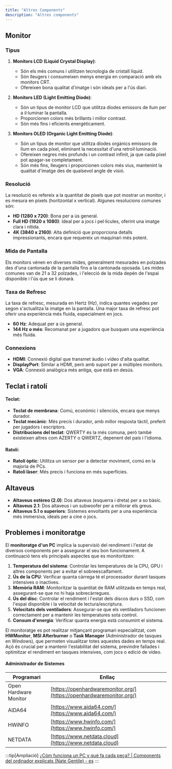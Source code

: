 ```yaml
---
title: "Altres Components"
description: "Altres components"
---
```


## Monitor
### Tipus

1. **Monitors LCD (Liquid Crystal Display)**:
   - Són els més comuns i utilitzen tecnologia de cristall líquid.
   - Són lleugers i consumeixen menys energia en comparació amb els monitors CRT.
   - Ofereixen bona qualitat d'imatge i són ideals per a l'ús diari.

2. **Monitors LED (Light Emitting Diode)**:
   - Són un tipus de monitor LCD que utilitza díodes emissors de llum per a il·luminar la pantalla.
   - Proporcionen colors més brillants i millor contrast.
   - Són més fins i eficients energèticament.

3. **Monitors OLED (Organic Light Emitting Diode)**:
   - Són un tipus de monitor que utilitza díodes orgànics emissors de llum en cada píxel, eliminant la necessitat d'una retroil·luminació.
   - Ofereixen negres més profunds i un contrast infinit, ja que cada píxel pot apagar-se completament.
   - Són més fins, lleugers i proporcionen colors més vius, mantenint la qualitat d'imatge des de qualsevol angle de visió.

### Resolució

La resolució es refereix a la quantitat de píxels que pot mostrar un monitor, i es mesura en píxels (horitzontal x vertical). Algunes resolucions comunes són:

- **HD (1280 x 720)**: Bona per a ús general.
- **Full HD (1920 x 1080)**: Ideal per a jocs i pel·lícules, oferint una imatge clara i nítida.
- **4K (3840 x 2160)**: Alta definició que proporciona detalls impressionants, encara que requereix un maquinari més potent.

### Mida de Pantalla

Els monitors vénen en diverses mides, generalment mesurades en polzades des d'una cantonada de la pantalla fins a la cantonada oposada. Les mides comunes van de 21 a 32 polzades, i l'elecció de la mida depén de l'espai disponible i l'ús que se li donarà.

### Taxa de Refresc

La taxa de refresc, mesurada en Hertz (Hz), indica quantes vegades per segon s'actualitza la imatge en la pantalla. Una major taxa de refresc pot oferir una experiència més fluida, especialment en jocs.

- **60 Hz**: Adequat per a ús general.
- **144 Hz o més**: Recomanat per a jugadors que busquen una experiència més fluida.

### Connexions

- **HDMI**: Connexió digital que transmet àudio i vídeo d'alta qualitat.
- **DisplayPort**: Similar a HDMI, però amb suport per a múltiples monitors.
- **VGA**: Connexió analògica més antiga, que està en desús.

## Teclat i ratolí

#### Teclat:
- **Teclat de membrana**: Comú, econòmic i silenciós, encara que menys durador.
- **Teclat mecànic**: Més precís i durador, amb millor resposta tàctil, preferit per jugadors i escriptors.
- **Distribucions del teclat**: QWERTY és la més comuna, però també existeixen altres com AZERTY o QWERTZ, depenent del país i l'idioma.
#### Ratolí:
- **Ratolí òptic**: Utilitza un sensor per a detectar moviment, comú en la majoria de PCs.
- **Ratolí làser**: Més precís i funciona en més superfícies.

## Altaveus

- **Altaveus estèreo (2.0)**: Dos altaveus (esquerra i dreta) per a so bàsic.
- **Altaveus 2.1**: Dos altaveus i un subwoofer per a millorar els greus.
- **Altaveus 5.1 o superiors**: Sistemes envoltants per a una experiència més immersiva, ideals per a cine o jocs.

## Problemes i monitoratge

El **monitoratge d'un PC** implica la supervisió del rendiment i l'estat de diversos components per a assegurar el seu bon funcionament. A continuació tens els principals aspectes que es monitoritzen:

1. **Temperatura del sistema**: Controlar les temperatures de la CPU, GPU i altres components per a evitar el sobreescalfament.
2. **Ús de la CPU**: Verificar quanta càrrega té el processador durant tasques intensives o inactives.
3. **Memòria RAM**: Monitoritzar la quantitat de RAM utilitzada en temps real, assegurant-se que no hi haja sobrecàrregues.
4. **Ús del disc**: Controlar el rendiment i l'estat dels discos durs o SSD, com l'espai disponible i la velocitat de lectura/escriptura.
5. **Velocitats dels ventiladors**: Assegurar-se que els ventiladors funcionen correctament per a mantenir les temperatures sota control.
6. **Consum d'energia**: Verificar quanta energia està consumint el sistema.

El monitoratge es pot realitzar mitjançant programari especialitzat, com **HWMonitor**, **MSI Afterburner** o **Task Manager** (Administrador de tasques en Windows), que permeten visualitzar totes aquestes dades en temps real. Açò és crucial per a mantenir l'estabilitat del sistema, previndre fallades i optimitzar el rendiment en tasques intensives, com jocs o edició de vídeo.

#### Administrador de Sistemes

| Programari                 | Enllaç                                        |
|----------------------------|-----------------------------------------------|
| Open Hardware Monitor       | [https://openhardwaremonitor.org/](https://openhardwaremonitor.org/) |
| AIDA64                      | [https://www.aida64.com/](https://www.aida64.com/) |
| HWiNFO                      | [https://www.hwinfo.com/](https://www.hwinfo.com/) |
| NETDATA                     | [https://www.netdata.cloud](https://www.netdata.cloud) |

:::tip[Ampliació]
[¿Cóm funciona un PC y qué fa cada peça? | Components del ordinador explicats (Nate Gentile) - es](https://www.youtube.com/watch?v=0zkX6nlpiSk)
:::